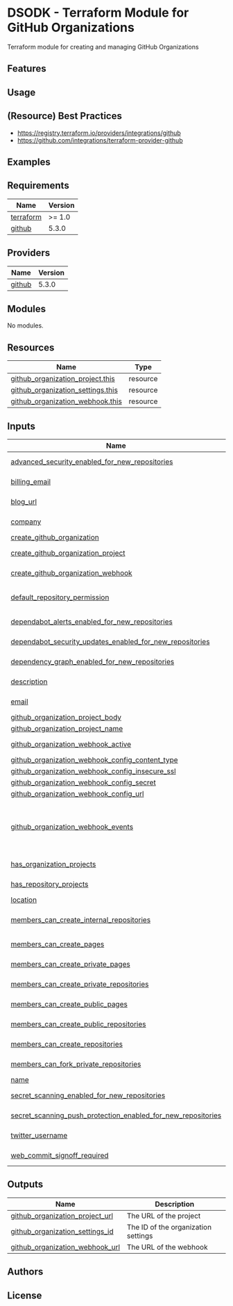 # DSODK - Terraform Module for GitHub Organizations

Terraform module for creating and managing GitHub Organizations

## Features

## Usage

## (Resource) Best Practices

* https://registry.terraform.io/providers/integrations/github
* https://github.com/integrations/terraform-provider-github

## Examples

<!-- BEGINNING OF PRE-COMMIT-TERRAFORM DOCS HOOK -->
## Requirements

| Name | Version |
|------|---------|
| <a name="requirement_terraform"></a> [terraform](#requirement\_terraform) | >= 1.0 |
| <a name="requirement_github"></a> [github](#requirement\_github) | 5.3.0 |

## Providers

| Name | Version |
|------|---------|
| <a name="provider_github"></a> [github](#provider\_github) | 5.3.0 |

## Modules

No modules.

## Resources

| Name | Type |
|------|------|
| [github_organization_project.this](https://registry.terraform.io/providers/integrations/github/5.3.0/docs/resources/organization_project) | resource |
| [github_organization_settings.this](https://registry.terraform.io/providers/integrations/github/5.3.0/docs/resources/organization_settings) | resource |
| [github_organization_webhook.this](https://registry.terraform.io/providers/integrations/github/5.3.0/docs/resources/organization_webhook) | resource |

## Inputs

| Name | Description | Type | Default | Required |
|------|-------------|------|---------|:--------:|
| <a name="input_advanced_security_enabled_for_new_repositories"></a> [advanced\_security\_enabled\_for\_new\_repositories](#input\_advanced\_security\_enabled\_for\_new\_repositories) | Whether or not advanced security is enabled for new repositories. (Optional) | `bool` | `false` | no |
| <a name="input_billing_email"></a> [billing\_email](#input\_billing\_email) | The billing email address for the GitHub Organization. (Required) | `string` | n/a | yes |
| <a name="input_blog_url"></a> [blog\_url](#input\_blog\_url) | The blog URL (https://example.com) for the GitHub Organization. (Optional) | `string` | `""` | no |
| <a name="input_company"></a> [company](#input\_company) | The company name for the GitHub Organization. (Optional) | `string` | `""` | no |
| <a name="input_create_github_organization"></a> [create\_github\_organization](#input\_create\_github\_organization) | Whether to create the GitHub Organization. | `bool` | `true` | no |
| <a name="input_create_github_organization_project"></a> [create\_github\_organization\_project](#input\_create\_github\_organization\_project) | Whether to create projects in the GitHub Organization. | `bool` | `false` | no |
| <a name="input_create_github_organization_webhook"></a> [create\_github\_organization\_webhook](#input\_create\_github\_organization\_webhook) | Whether to create webhooks in the GitHub Organization. | `bool` | `false` | no |
| <a name="input_default_repository_permission"></a> [default\_repository\_permission](#input\_default\_repository\_permission) | The default permission [read\|write\|admin\|none] for GitHub Organization members to create new repositories . (Optional) | `string` | `"read"` | no |
| <a name="input_dependabot_alerts_enabled_for_new_repositories"></a> [dependabot\_alerts\_enabled\_for\_new\_repositories](#input\_dependabot\_alerts\_enabled\_for\_new\_repositories) | Whether or not dependabot alerts are enabled for new repositories. (Optional) | `bool` | `false` | no |
| <a name="input_dependabot_security_updates_enabled_for_new_repositories"></a> [dependabot\_security\_updates\_enabled\_for\_new\_repositories](#input\_dependabot\_security\_updates\_enabled\_for\_new\_repositories) | Whether or not dependabot security updates are enabled for new repositories. (Optional) | `bool` | `false` | no |
| <a name="input_dependency_graph_enabled_for_new_repositories"></a> [dependency\_graph\_enabled\_for\_new\_repositories](#input\_dependency\_graph\_enabled\_for\_new\_repositories) | Whether or not dependency graph is enabled for new repositories. (Optional) | `bool` | `false` | no |
| <a name="input_description"></a> [description](#input\_description) | The description for the GitHub Organization. (Optional) | `string` | `""` | no |
| <a name="input_email"></a> [email](#input\_email) | The email address (example@example.com) for the GitHub Organization. (Optional) | `string` | `""` | no |
| <a name="input_github_organization_project_body"></a> [github\_organization\_project\_body](#input\_github\_organization\_project\_body) | The body of the project. (Optional) | `string` | `""` | no |
| <a name="input_github_organization_project_name"></a> [github\_organization\_project\_name](#input\_github\_organization\_project\_name) | The name of the project. (Required) | `string` | `""` | no |
| <a name="input_github_organization_webhook_active"></a> [github\_organization\_webhook\_active](#input\_github\_organization\_webhook\_active) | Indicate of the webhook should receive events. (Optional) | `bool` | `true` | no |
| <a name="input_github_organization_webhook_config_content_type"></a> [github\_organization\_webhook\_config\_content\_type](#input\_github\_organization\_webhook\_config\_content\_type) | The content type of the webhook. [form\|json] | `string` | `"form"` | no |
| <a name="input_github_organization_webhook_config_insecure_ssl"></a> [github\_organization\_webhook\_config\_insecure\_ssl](#input\_github\_organization\_webhook\_config\_insecure\_ssl) | Whether to allow insecure\_ssl. | `bool` | `false` | no |
| <a name="input_github_organization_webhook_config_secret"></a> [github\_organization\_webhook\_config\_secret](#input\_github\_organization\_webhook\_config\_secret) | Secret for the Webhook | `string` | `""` | no |
| <a name="input_github_organization_webhook_config_url"></a> [github\_organization\_webhook\_config\_url](#input\_github\_organization\_webhook\_config\_url) | The URL of the webhook | `string` | `""` | no |
| <a name="input_github_organization_webhook_events"></a> [github\_organization\_webhook\_events](#input\_github\_organization\_webhook\_events) | A list of events which should trigger the webhook. (Optional)<br>For list of valid events, visit https://docs.github.com/en/developers/webhooks-and-events/webhooks/webhook-events-and-payloads#issues | `list(any)` | `[]` | no |
| <a name="input_has_organization_projects"></a> [has\_organization\_projects](#input\_has\_organization\_projects) | Whether or not organization projects are enabled for the GitHub Organization. (Optional) | `bool` | `true` | no |
| <a name="input_has_repository_projects"></a> [has\_repository\_projects](#input\_has\_repository\_projects) | Whether or not repository projects are enabled for the GitHub Organization. (Optional) | `bool` | `true` | no |
| <a name="input_location"></a> [location](#input\_location) | The location for the GitHub Organization. (Optional) | `string` | `""` | no |
| <a name="input_members_can_create_internal_repositories"></a> [members\_can\_create\_internal\_repositories](#input\_members\_can\_create\_internal\_repositories) | Whether or not organization members can create new internal repositories. For Enterprise Organizations only. (Optional) | `bool` | `false` | no |
| <a name="input_members_can_create_pages"></a> [members\_can\_create\_pages](#input\_members\_can\_create\_pages) | Whether or not organization members can create new pages. (Optional) | `bool` | `true` | no |
| <a name="input_members_can_create_private_pages"></a> [members\_can\_create\_private\_pages](#input\_members\_can\_create\_private\_pages) | Whether or not organization members can create new private pages. (Optional) | `bool` | `true` | no |
| <a name="input_members_can_create_private_repositories"></a> [members\_can\_create\_private\_repositories](#input\_members\_can\_create\_private\_repositories) | Whether or not organization members can create new private repositories. (Optional) | `bool` | `true` | no |
| <a name="input_members_can_create_public_pages"></a> [members\_can\_create\_public\_pages](#input\_members\_can\_create\_public\_pages) | Whether or not organization members can create new public pages. (Optional) | `bool` | `true` | no |
| <a name="input_members_can_create_public_repositories"></a> [members\_can\_create\_public\_repositories](#input\_members\_can\_create\_public\_repositories) | Whether or not organization members can create new public repositories. (Optional) | `bool` | `true` | no |
| <a name="input_members_can_create_repositories"></a> [members\_can\_create\_repositories](#input\_members\_can\_create\_repositories) | Whether or not organization members can create new repositories. (Optional) | `bool` | `true` | no |
| <a name="input_members_can_fork_private_repositories"></a> [members\_can\_fork\_private\_repositories](#input\_members\_can\_fork\_private\_repositories) | Whether or not organization members can fork private repositories. (Optional) | `bool` | `false` | no |
| <a name="input_name"></a> [name](#input\_name) | The name for the GitHub Organization. (Optional) | `string` | `""` | no |
| <a name="input_secret_scanning_enabled_for_new_repositories"></a> [secret\_scanning\_enabled\_for\_new\_repositories](#input\_secret\_scanning\_enabled\_for\_new\_repositories) | Whether or not secret scanning is enabled for new repositories. (Optional) | `bool` | `false` | no |
| <a name="input_secret_scanning_push_protection_enabled_for_new_repositories"></a> [secret\_scanning\_push\_protection\_enabled\_for\_new\_repositories](#input\_secret\_scanning\_push\_protection\_enabled\_for\_new\_repositories) | Whether or not secret scanning push protection is enabled for new repositories. (Optional) | `bool` | `false` | no |
| <a name="input_twitter_username"></a> [twitter\_username](#input\_twitter\_username) | The Twitter username for the GitHub Organization. (Optional) | `string` | `""` | no |
| <a name="input_web_commit_signoff_required"></a> [web\_commit\_signoff\_required](#input\_web\_commit\_signoff\_required) | Whether or not commit signatures are required for commits to the organization. (Optional) | `bool` | `false` | no |

## Outputs

| Name | Description |
|------|-------------|
| <a name="output_github_organization_project_url"></a> [github\_organization\_project\_url](#output\_github\_organization\_project\_url) | The URL of the project |
| <a name="output_github_organization_settings_id"></a> [github\_organization\_settings\_id](#output\_github\_organization\_settings\_id) | The ID of the organization settings |
| <a name="output_github_organization_webhook_url"></a> [github\_organization\_webhook\_url](#output\_github\_organization\_webhook\_url) | The URL of the webhook |
<!-- END OF PRE-COMMIT-TERRAFORM DOCS HOOK -->

## Authors

## License
